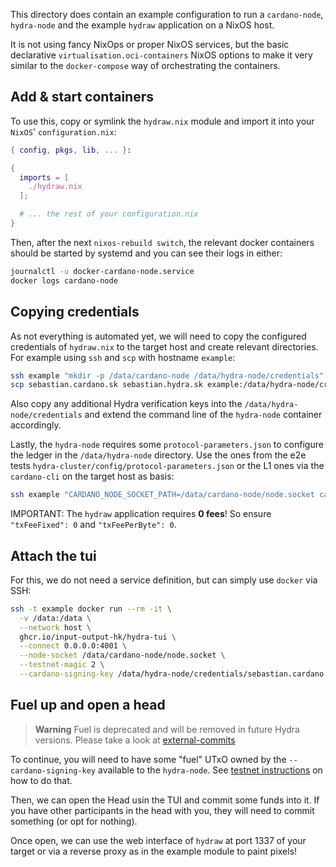 This directory does contain an example configuration to run a `cardano-node`,
`hydra-node` and the example `hydraw` application on a NixOS host.

It is not using fancy NixOps or proper NixOS services, but the basic declarative
`virtualisation.oci-containers` NixOS options to make it very similar to the
`docker-compose` way of orchestrating the containers.

## Add & start containers

To use this, copy or symlink the `hydraw.nix` module and import it into your `NixOS`' `configuration.nix`:

```nix
{ config, pkgs, lib, ... }:

{
  imports = [
    ./hydraw.nix
  ];

  # ... the rest of your configuration.nix
}
```

Then, after the next `nixos-rebuild switch`, the relevant docker containers should be started by systemd and you can see their logs in either:

``` sh
journalctl -u docker-cardano-node.service
docker logs cardano-node
```

## Copying credentials

As not everything is automated yet, we will need to copy the configured
credentials of `hydraw.nix` to the target host and create relevant directories.
For example using `ssh` and `scp` with hostname `example`:

``` sh
ssh example "mkdir -p /data/cardano-node /data/hydra-node/credentials"
scp sebastian.cardano.sk sebastian.hydra.sk example:/data/hydra-node/credentials/
```

Also copy any additional Hydra verification keys into the
`/data/hydra-node/credentials` and extend the command line of the `hydra-node`
container accordingly.

Lastly, the `hydra-node` requires some `protocol-parameters.json` to configure the ledger in the `/data/hydra-node` directory. Use the ones from the e2e tests `hydra-cluster/config/protocol-parameters.json` or the L1 ones via the `cardano-cli` on the target host as basis:

``` sh
ssh example "CARDANO_NODE_SOCKET_PATH=/data/cardano-node/node.socket cardano-cli query protocol-parameters --testnet-magic 2 | 's/"txFeeFixed.*/"txFeeFixed": 0,/;s/"txFeePerByte.*/"txFeePerByte": 0,/' > /data/hydra-node/protocol-parameters.json"
```

IMPORTANT: The `hydraw` application requires **0 fees**! So ensure `"txFeeFixed": 0` and `"txFeePerByte": 0`.

## Attach the tui

For this, we do not need a service definition, but can simply use `docker` via SSH:

``` sh
ssh -t example docker run --rm -it \
  -v /data:/data \
  --network host \
  ghcr.io/input-output-hk/hydra-tui \
  --connect 0.0.0.0:4001 \
  --node-socket /data/cardano-node/node.socket \
  --testnet-magic 2 \
  --cardano-signing-key /data/hydra-node/credentials/sebastian.cardano.sk
```

## Fuel up and open a head

> **Warning** Fuel is deprecated and will be removed in future Hydra versions.
> Please take a look at [external-commits](/head-protocol/docs/getting-started/quickstart#external-commits)

To continue, you will need to have some "fuel" UTxO owned by the `--cardano-signing-key` available to the `hydra-node`. See [testnet instructions](../../testnets/README.md) on how to do that.

Then, we can open the Head usin the TUI and commit some funds into it. If you have other participants in the head with you, they will need to commit something (or opt for nothing).

Once open, we can use the web interface of `hydraw` at port 1337 of your target
or via a reverse proxy as in the example module to paint pixels!

